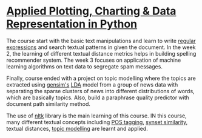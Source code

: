 # [Applied Plotting, Charting & Data Representation in Python](https://www.coursera.org/learn/python-plotting) 

The course start with the basic text manipulations and learn to write [regular expressions](https://en.wikipedia.org/wiki/Regular_expression) and search textual patterns in given the document. In the week 2, the learning of different textual distance metrics helps in building spelling recommender system. The week 3 focuses on application of machine learning algorithms on text data to segregate spam messages. 

Finally, course ended with a project on topic modelling where the topics are extracted using [gensim's](https://radimrehurek.com/gensim/) [LDA](https://en.wikipedia.org/wiki/Latent_Dirichlet_allocation) model from a group of news data with separating the sparse clusters of news into different distributions of words, which are basically topics. Also, build a paraphrase quality predictor with document path similarity method.

The use of [nltk](https://www.nltk.org/) library is the main learning of this course. IN this course, many different textual concepts including [POS tagging](https://en.wikipedia.org/wiki/Part-of-speech_tagging), [synset similarity](https://en.wikipedia.org/wiki/WordNet), textual distances, [topic modelling](https://en.wikipedia.org/wiki/Topic_model) are learnt and applied.
